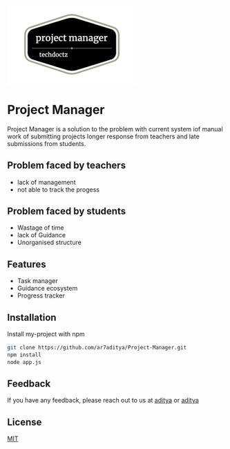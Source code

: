 <p>
<img alt="Logo" src="public/img/logo.png" width="300"/>
</p>

# Project Manager
Project Manager is a solution to the problem with current system iof manual work of submitting projects 
longer response from teachers and
late submissions from students.

## Problem faced by teachers
- lack of management
- not able to track the progess
## Problem faced by students
- Wastage of time
- lack of Guidance
- Unorganised structure

## Features

- Task manager
- Guidance ecosystem
- Progress tracker


## Installation

Install my-project with npm

```bash
git clone https://github.com/ar7aditya/Project-Manager.git
npm install
node app.js
```
    
## Feedback

If you have any feedback, please reach out to us at <a href="mailto:ranarajput9548@gmail.com">aditya</a> or <a href="mailto:singhprady8339@gmail.com">aditya</a>
## License

[MIT](https://choosealicense.com/licenses/mit/)
